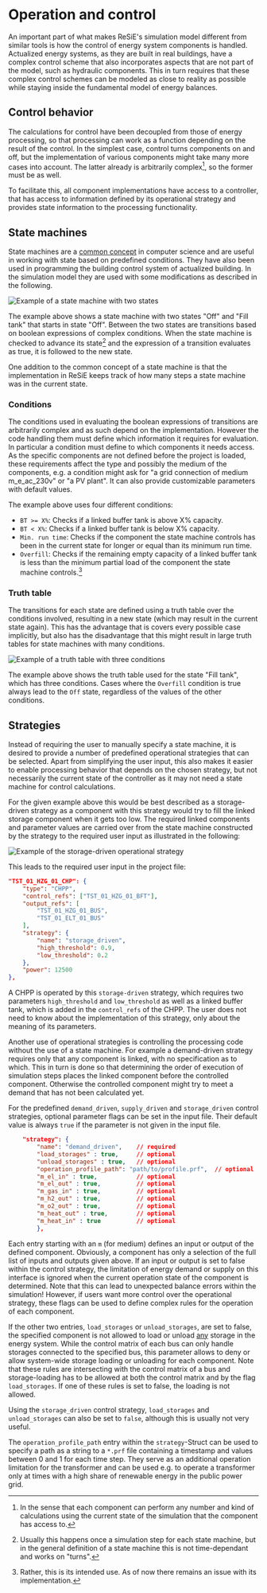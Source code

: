 # Operation and control

An important part of what makes ReSiE's simulation model different from similar tools is how the control of energy system components is handled. Actualized energy systems, as they are built in real buildings, have a complex control scheme that also incorporates aspects that are not part of the model, such as hydraulic components. This in turn requires that these complex control schemes can be modeled as close to reality as possible while staying inside the fundamental model of energy balances.

## Control behavior

The calculations for control have been decoupled from those of energy processing, so that processing can work as a function depending on the result of the control. In the simplest case, control turns components on and off, but the implementation of various components might take many more cases into account. The latter already is arbitrarily complex[^1], so the former must be as well.

[^1]: In the sense that each component can perform any number and kind of calculations using the current state of the simulation that the component has access to.

To facilitate this, all component implementations have access to a controller, that has access to information defined by its operational strategy and provides state information to the processing functionality.

## State machines

State machines are a [common concept](https://en.wikipedia.org/wiki/Finite-state_machine) in computer science and are useful in working with state based on predefined conditions. They have also been used in programming the building control system of actualized building. In the simulation model they are used with some modifications as described in the following.

![Example of a state machine with two states](fig/example_state_machine.png)

The example above shows a state machine with two states "Off" and "Fill tank" that starts in state "Off". Between the two states are transitions based on boolean expressions of complex conditions. When the state machine is checked to advance its state[^2] and the expression of a transition evaluates as true, it is followed to the new state.

One addition to the common concept of a state machine is that the implementation in ReSiE keeps track of how many steps a state machine was in the current state.

[^2]: Usually this happens once a simulation step for each state machine, but in the general definition of a state machine this is not time-dependant and works on "turns".

### Conditions

The conditions used in evaluating the boolean expressions of transitions are arbitrarily complex and as such depend on the implementation. However the code handling them must define which information it requires for evaluation. In particular a condition must define to which components it needs access. As the specific components are not defined before the project is loaded, these requirements affect the type and possibly the medium of the components, e.g. a condition might ask for "a grid connection of medium m_e_ac_230v" or "a PV plant". It can also provide customizable parameters with default values.

The example above uses four different conditions:

* `BT >= X%`: Checks if a linked buffer tank is above X% capacity.
* `BT < X%`: Checks if a linked buffer tank is below X% capacity.
* `Min. run time`: Checks if the component the state machine controls has been in the current state for longer or equal than its minimum run time.
* `Overfill`: Checks if the remaining empty capacity of a linked buffer tank is less than the minimum partial load of the component the state machine controls.[^3]

[^3]: Rather, this is its intended use. As of now there remains an issue with its implementation.

### Truth table

The transitions for each state are defined using a truth table over the conditions involved, resulting in a new state (which may result in the current state again). This has the advantage that is covers every possible case implicitly, but also has the disadvantage that this might result in large truth tables for state machines with many conditions.

![Example of a truth table with three conditions](fig/example_truth_table.png)

The example above shows the truth table used for the state "Fill tank", which has three conditions. Cases where the `Overfill` condition is true always lead to the `Off` state, regardless of the values of the other conditions.

## Strategies

Instead of requiring the user to manually specify a state machine, it is desired to provide a number of predefined operational strategies that can be selected. Apart from simplifying the user input, this also makes it easier to enable processing behavior that depends on the chosen strategy, but not necessarily the current state of the controller as it may not need a state machine for control calculations.

For the given example above this would be best described as a storage-driven strategy as a component with this strategy would try to fill the linked storage component when it gets too low. The required linked components and parameter values are carried over from the state machine constructed by the strategy to the required user input as illustrated in the following:

![Example of the storage-driven operational strategy](fig/example_storage_driven_strategy.png)

This leads to the required user input in the project file:

```json
"TST_01_HZG_01_CHP": {
    "type": "CHPP",
    "control_refs": ["TST_01_HZG_01_BFT"],
    "output_refs": [
        "TST_01_HZG_01_BUS",
        "TST_01_ELT_01_BUS"
    ],
    "strategy": {
        "name": "storage_driven",
        "high_threshold": 0.9,
        "low_threshold": 0.2
    },
    "power": 12500
},
```

A CHPP is operated by this `storage-driven` strategy, which requires two parameters `high_threshold` and `low_threshold` as well as a linked buffer tank, which is added in the `control_refs` of the CHPP. The user does not need to know about the implementation of this strategy, only about the meaning of its parameters.

Another use of operational strategies is controlling the processing code without the use of a state machine. For example a demand-driven strategy requires only that any component is linked, with no specification as to which. This in turn is done so that determining the order of execution of simulation steps places the linked component before the controlled component. Otherwise the controlled component might try to meet a demand that has not been calculated yet.

For the predefined `demand_driven`, `supply_driven` and `storage_driven` control strategies, optional parameter flags can be set in the input file. Their default value is always `true` if the parameter is not given in the input file.

```json
    "strategy": {
        "name": "demand_driven",    // required
        "load_storages" : true,     // optional     
        "unload_storages" : true,   // optional 
        "operation_profile_path": "path/to/profile.prf",  // optional 
        "m_el_in" : true,           // optional    
        "m_el_out" : true,          // optional    
        "m_gas_in" : true,          // optional    
        "m_h2_out" : true,          // optional    
        "m_o2_out" : true,          // optional    
        "m_heat_out" : true,        // optional    
        "m_heat_in" : true          // optional    
        },
```

Each entry starting with an `m` (for medium) defines an input or output of the defined component. Obviously, a component has only a selection of the full list of inputs and outputs given above. If an input or output is set to false within the control strategy, the limitation of energy demand or supply on this interface is ignored when the current operation state of the component is determined. Note that this can lead to unexpected balance errors within the simulation! However, if users want more control over the operational strategy, these flags can be used to define complex rules for the operation of each component.

If the other two entries, `load_storages` or `unload_storages`, are set to false, the specified component is not allowed to load or unload <u>any</u> storage in the energy system. While the control matrix of each bus can only handle storages connected to the specified bus, this parameter allows to deny or allow system-wide storage loading or unloading for each component. Note that these rules are intersecting with the control matrix of a bus and storage-loading has to be allowed at both the control matrix and by the flag `load_storages`. If one of these rules is set to false, the loading is not allowed. 

Using the `storage_driven` control strategy, `load_storages` and `unload_storages` can also be set to `false`, although this is usually not very useful.

The `operation_profile_path` entry within the `strategy`-Struct can be used to specify a path as a string to a `*.prf` file containing a timestamp and values between 0 and 1 for each time step. They serve as an additional operation limitation for the transformer and can be used e.g. to operate a transformer only at times with a high share of renewable energy in the public power grid.